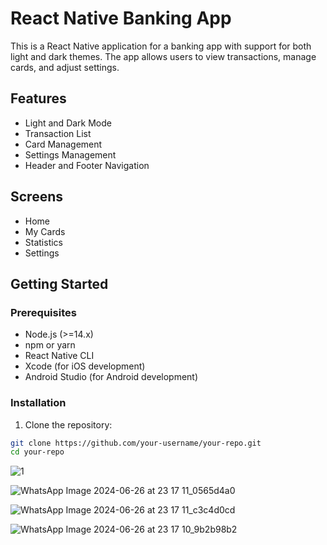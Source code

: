 # React Native Banking App

This is a React Native application for a banking app with support for both light and dark themes. The app allows users to view transactions, manage cards, and adjust settings.

## Features

- Light and Dark Mode
- Transaction List
- Card Management
- Settings Management
- Header and Footer Navigation

## Screens

- Home
- My Cards
- Statistics
- Settings

## Getting Started

### Prerequisites

- Node.js (>=14.x)
- npm or yarn
- React Native CLI
- Xcode (for iOS development)
- Android Studio (for Android development)

### Installation

1. Clone the repository:

```bash
git clone https://github.com/your-username/your-repo.git
cd your-repo
```
![1](https://github.com/Brain500/rn-assignment5-11004314/assets/151630060/e2840e59-bdec-43fe-81b1-0550007a8b82)



![WhatsApp Image 2024-06-26 at 23 17 11_0565d4a0](https://github.com/Brain500/rn-assignment5-11004314/assets/151630060/a3e807e8-f673-4411-80df-192fb2fec4d9)


![WhatsApp Image 2024-06-26 at 23 17 11_c3c4d0cd](https://github.com/Brain500/rn-assignment5-11004314/assets/151630060/cabbc8a9-d03b-4505-a87a-254b00b6a7e2)



![WhatsApp Image 2024-06-26 at 23 17 10_9b2b98b2](https://github.com/Brain500/rn-assignment5-11004314/assets/151630060/f2fe4fd7-372a-4e50-b350-4f37ff08838f)





